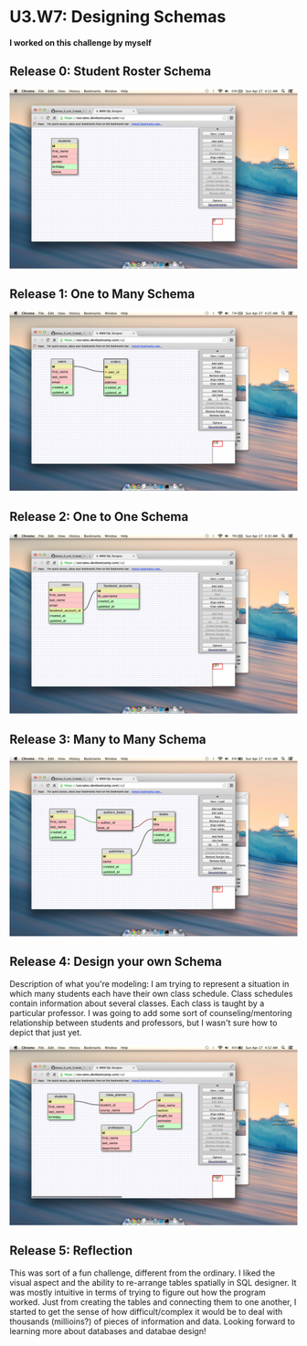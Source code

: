 # U3.W7: Designing Schemas


#### I worked on this challenge by myself


## Release 0: Student Roster Schema

![student schema](/week_7/imgs/students_schema.jpg)

## Release 1: One to Many Schema

![one to many schema](/week_7/imgs/one_to_many_schema.jpg)

## Release 2: One to One Schema

![one to one schema](/week_7/imgs/one_to_one_schema.jpg)

## Release 3: Many to Many Schema

![many to many schema](/week_7/imgs/many_to_many_schema.jpg)

## Release 4: Design your own Schema
Description of what you're modeling: 
I am trying to represent a situation in which many students each have their own class schedule.  Class schedules contain information about several classes.  Each class is taught by a particular professor.  I was going to add some sort of counseling/mentoring relationship between students and professors, but I wasn't sure how to depict that just yet.

![class schedule schema](/week_7/imgs/my_own_schema.jpg)


## Release 5: Reflection
This was sort of a fun challenge, different from the ordinary.  I liked the visual aspect and the ability to re-arrange tables spatially in SQL designer.  It was mostly intuitive in terms of trying to figure out how the program worked. Just from creating the tables and connecting them to one another, I started to get the sense of how difficult/complex it would be to deal with thousands (millioins?) of pieces of information and data.  Looking forward to learning more about databases and databae design!
